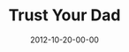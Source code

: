 ---
layout: message
category: message
series: "A Journey Home"
title: "Trust Your Dad"
date: 2012-10-20-00-00
message_id: 753
---